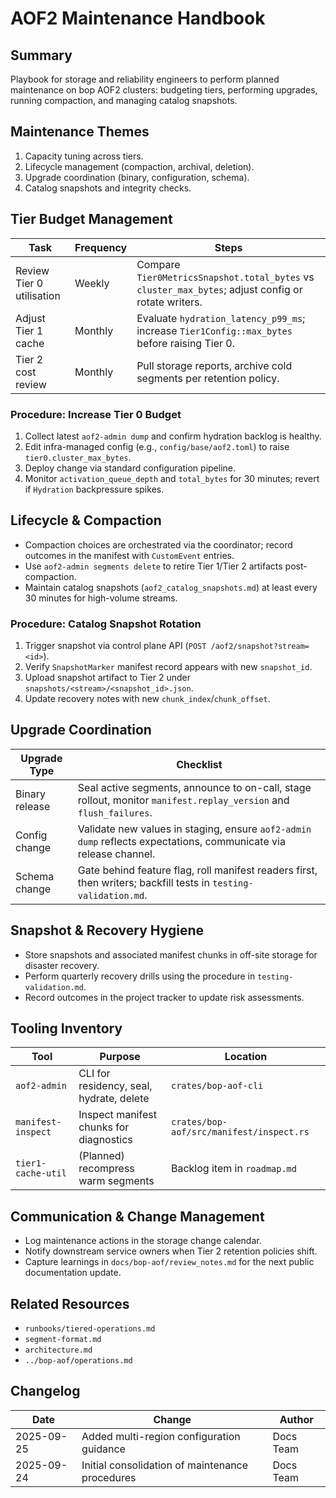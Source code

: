 # AOF2 Maintenance Handbook

## Summary
Playbook for storage and reliability engineers to perform planned maintenance on bop AOF2 clusters: budgeting tiers, performing upgrades, running compaction, and managing catalog snapshots.

## Maintenance Themes
1. Capacity tuning across tiers.
2. Lifecycle management (compaction, archival, deletion).
3. Upgrade coordination (binary, configuration, schema).
4. Catalog snapshots and integrity checks.

## Tier Budget Management
| Task | Frequency | Steps |
| --- | --- | --- |
| Review Tier 0 utilisation | Weekly | Compare `Tier0MetricsSnapshot.total_bytes` vs `cluster_max_bytes`; adjust config or rotate writers. |
| Adjust Tier 1 cache | Monthly | Evaluate `hydration_latency_p99_ms`; increase `Tier1Config::max_bytes` before raising Tier 0. |
| Tier 2 cost review | Monthly | Pull storage reports, archive cold segments per retention policy. |

### Procedure: Increase Tier 0 Budget
1. Collect latest `aof2-admin dump` and confirm hydration backlog is healthy.
2. Edit infra-managed config (e.g., `config/base/aof2.toml`) to raise `tier0.cluster_max_bytes`.
3. Deploy change via standard configuration pipeline.
4. Monitor `activation_queue_depth` and `total_bytes` for 30 minutes; revert if `Hydration` backpressure spikes.

## Lifecycle & Compaction
- Compaction choices are orchestrated via the coordinator; record outcomes in the manifest with `CustomEvent` entries.
- Use `aof2-admin segments delete` to retire Tier 1/Tier 2 artifacts post-compaction.
- Maintain catalog snapshots (`aof2_catalog_snapshots.md`) at least every 30 minutes for high-volume streams.

### Procedure: Catalog Snapshot Rotation
1. Trigger snapshot via control plane API (`POST /aof2/snapshot?stream=<id>`).
2. Verify `SnapshotMarker` manifest record appears with new `snapshot_id`.
3. Upload snapshot artifact to Tier 2 under `snapshots/<stream>/<snapshot_id>.json`.
4. Update recovery notes with new `chunk_index`/`chunk_offset`.

## Upgrade Coordination
| Upgrade Type | Checklist |
| --- | --- |
| Binary release | Seal active segments, announce to on-call, stage rollout, monitor `manifest.replay_version` and `flush_failures`. |
| Config change | Validate new values in staging, ensure `aof2-admin dump` reflects expectations, communicate via release channel. |
| Schema change | Gate behind feature flag, roll manifest readers first, then writers; backfill tests in `testing-validation.md`. |

## Snapshot & Recovery Hygiene
- Store snapshots and associated manifest chunks in off-site storage for disaster recovery.
- Perform quarterly recovery drills using the procedure in `testing-validation.md`.
- Record outcomes in the project tracker to update risk assessments.

## Tooling Inventory
| Tool | Purpose | Location |
| --- | --- | --- |
| `aof2-admin` | CLI for residency, seal, hydrate, delete | `crates/bop-aof-cli` |
| `manifest-inspect` | Inspect manifest chunks for diagnostics | `crates/bop-aof/src/manifest/inspect.rs` |
| `tier1-cache-util` | (Planned) recompress warm segments | Backlog item in `roadmap.md` |

## Communication & Change Management
- Log maintenance actions in the storage change calendar.
- Notify downstream service owners when Tier 2 retention policies shift.
- Capture learnings in `docs/bop-aof/review_notes.md` for the next public documentation update.

## Related Resources
- `runbooks/tiered-operations.md`
- `segment-format.md`
- `architecture.md`
- `../bop-aof/operations.md`

## Changelog
| Date | Change | Author |
| --- | --- | --- |
| 2025-09-25 | Added multi-region configuration guidance | Docs Team |
| 2025-09-24 | Initial consolidation of maintenance procedures | Docs Team |

